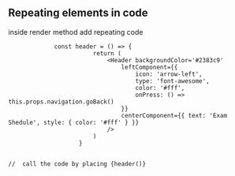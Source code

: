 ## Repeating elements in code

  inside render method add repeating code 

                 const header = () => {
                            return (
                                <Header backgroundColor='#2383c9'
                                    leftComponent={{
                                        icon: 'arrow-left',
                                        type: 'font-awesome',
                                        color: '#fff',
                                        onPress: () => this.props.navigation.goBack()
                                    }}
                                    centerComponent={{ text: 'Exam Shedule', style: { color: '#fff' } }}
                                />
                            )
                        }


    //  call the code by placing {header()}

